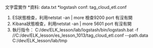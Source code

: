 文字雲實作
*資料:			data.txt
*logstash conf:	tag_cloud_etl.conf

1. ES狀態檢查，利用netstat -an | more 檢查9200 port 有沒有開
2. Kibana狀態檢查，利用netstat -an | more 5601 port 有沒有開
3. 執行指令：
C:/dev/ELK_lesson/lab/logstash/bin/logstash.bat -f //C:/dev/ELK_lesson/es_lesson_1013/tag_cloud_etl.conf --path.data C:/dev/ELK_lesson/lab/tmp
